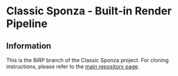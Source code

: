 # Classic Sponza - Built-in Render Pipeline

## Information

This is the BiRP branch of the Classic Sponza project. For cloning instructions, please refer to the [main repository page](https://github.com/Unity-Technologies/Classic-Sponza/tree/main).
